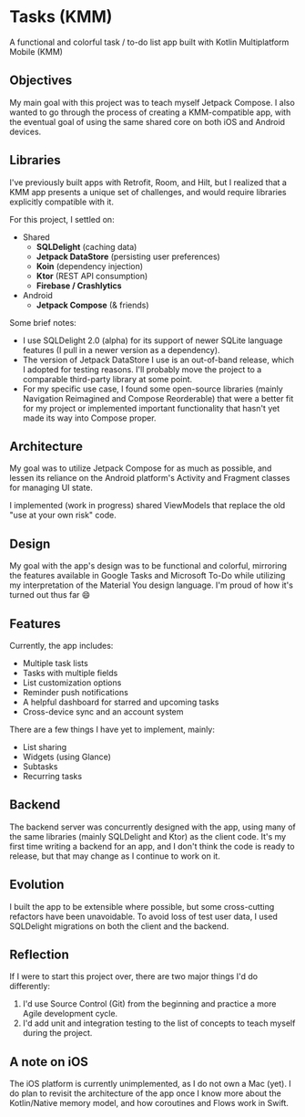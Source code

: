 # Tasks (KMM)

A functional and colorful task / to-do list app built with Kotlin Multiplatform Mobile (KMM)

## Objectives

My main goal with this project was to teach myself Jetpack Compose.
I also wanted to go through the process of creating a KMM-compatible app, with the eventual goal of
using the same shared core on both iOS and Android devices.

## Libraries

I've previously built apps with Retrofit, Room, and Hilt, but I realized that a KMM app presents a
unique set of challenges, and would require libraries explicitly compatible with it.

For this project, I settled on:

- Shared
    - **SQLDelight** (caching data)
    - **Jetpack DataStore** (persisting user preferences)
    - **Koin** (dependency injection)
    - **Ktor** (REST API consumption)
    - **Firebase / Crashlytics**
- Android
    - **Jetpack Compose** (& friends)

Some brief notes:

- I use SQLDelight 2.0 (alpha) for its support of newer SQLite language features (I pull in a newer
  version as a dependency).
- The version of Jetpack DataStore I use is an out-of-band release, which I adopted for testing
  reasons. I'll probably move the project to a comparable third-party library at some point.
- For my specific use case, I found some open-source libraries (mainly Navigation Reimagined and
  Compose Reorderable) that were a better fit for my project or implemented important functionality
  that hasn't yet made its way into Compose proper.

## Architecture

My goal was to utilize Jetpack Compose for as much as possible, and lessen its reliance on the
Android platform's Activity and Fragment classes for managing UI state.

I implemented (work in progress) shared ViewModels that replace the old "use at your own risk" code.

## Design

My goal with the app's design was to be functional and colorful, mirroring the features available in
Google Tasks and Microsoft To-Do while utilizing my interpretation of the Material You design
language. I'm proud of how it's turned out thus far 😄

## Features

Currently, the app includes:

- Multiple task lists
- Tasks with multiple fields
- List customization options
- Reminder push notifications
- A helpful dashboard for starred and upcoming tasks
- Cross-device sync and an account system

There are a few things I have yet to implement, mainly:

- List sharing
- Widgets (using Glance)
- Subtasks
- Recurring tasks

## Backend

The backend server was concurrently designed with the app, using many of the same libraries (mainly
SQLDelight and Ktor) as the client code.
It's my first time writing a backend for an app, and I don't think the code is ready to release, but
that may change as I continue to work on it.

## Evolution

I built the app to be extensible where possible, but some cross-cutting refactors have been
unavoidable.
To avoid loss of test user data, I used SQLDelight migrations on both the client and the backend.

## Reflection

If I were to start this project over, there are two major things I'd do differently:

1. I'd use Source Control (Git) from the beginning and practice a more Agile development cycle.
2. I'd add unit and integration testing to the list of concepts to teach myself during the project.

## A note on iOS

The iOS platform is currently unimplemented, as I do not own a Mac (yet). I do plan to revisit the
architecture of the app once I know more about the Kotlin/Native memory model, and how coroutines
and Flows work in Swift.
